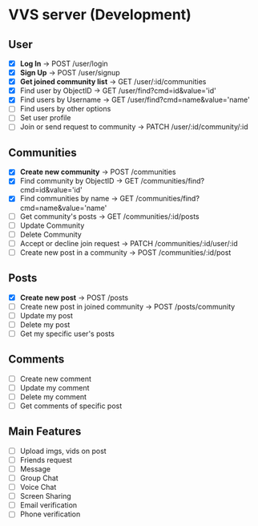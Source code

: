 # VVS server (Development)


## User
- [x] **Log In** &#8594; POST /user/login
- [x] **Sign Up** &#8594; POST /user/signup
- [x] **Get joined community list** &#8594; GET /user/:id/communities
- [x] Find user by ObjectID &#8594; GET /user/find?cmd=id&value='id'
- [x] Find users by Username &#8594; GET /user/find?cmd=name&value='name'
- [ ] Find users by other options
- [ ] Set user profile
- [ ] Join or send request to community &#8594; PATCH /user/:id/community/:id

## Communities
- [x] **Create new community** &#8594; POST /communities
- [x] Find community by ObjectID &#8594; GET /communities/find?cmd=id&value='id'
- [x] Find communities by name &#8594; GET /communities/find?cmd=name&value='name'
- [ ] Get community's posts &#8594; GET /communities/:id/posts
- [ ] Update Community
- [ ] Delete Community
- [ ] Accept or decline join request &#8594; PATCH /communities/:id/user/:id
- [ ] Create new post in a community &#8594; POST /communities/:id/post
## Posts
- [x] **Create new post** &#8594; POST /posts
- [ ] Create new post in joined community &#8594; POST /posts/community
- [ ] Update my post
- [ ] Delete my post
- [ ] Get my specific user's posts

## Comments
- [ ] Create new comment 
- [ ] Update my comment
- [ ] Delete my comment
- [ ] Get comments of specific post

## Main Features
- [ ] Upload imgs, vids on post
- [ ] Friends request
- [ ] Message
- [ ] Group Chat
- [ ] Voice Chat
- [ ] Screen Sharing
- [ ] Email verification
- [ ] Phone verification